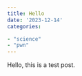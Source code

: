 ```yaml
---
title: Hello
date: '2023-12-14'
categories:

- "science"
- "pwn"
---
```


Hello, this is a test post.
